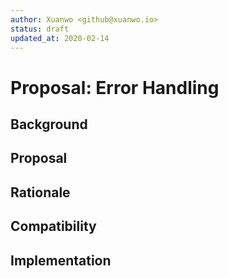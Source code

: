 ```yaml
---
author: Xuanwo <github@xuanwo.io>
status: draft
updated_at: 2020-02-14
---
```


# Proposal: Error Handling

## Background


## Proposal


## Rationale


## Compatibility


## Implementation

